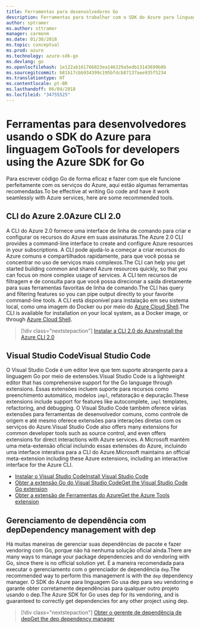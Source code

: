 ```yaml
---
title: Ferramentas para desenvolvedores Go
description: Ferramentas para trabalhar com o SDK do Azure para linguagem Go e serviços do Azure
author: sptramer
ms.author: sttramer
manager: carmonm
ms.date: 01/30/2018
ms.topic: conceptual
ms.prod: azure
ms.technology: azure-sdk-go
ms.devlang: go
ms.openlocfilehash: 1e122ab161766023ea146329a5edb13143699b8b
ms.sourcegitcommit: b81b17cbb934399c195bfdcb87137aee935f5234
ms.translationtype: HT
ms.contentlocale: pt-BR
ms.lasthandoff: 06/04/2018
ms.locfileid: "34755525"
---
```

# <a name="tools-for-developers-using-the-azure-sdk-for-go"></a><span data-ttu-id="7db8e-103">Ferramentas para desenvolvedores usando o SDK do Azure para linguagem Go</span><span class="sxs-lookup"><span data-stu-id="7db8e-103">Tools for developers using the Azure SDK for Go</span></span>

<span data-ttu-id="7db8e-104">Para escrever código Go de forma eficaz e fazer com que ele funcione perfeitamente com os serviços do Azure, aqui estão algumas ferramentas recomendadas.</span><span class="sxs-lookup"><span data-stu-id="7db8e-104">To be effective at writing Go code and have it work seamlessly with Azure services, here are some recommended tools.</span></span>

## <a name="azure-cli-20"></a><span data-ttu-id="7db8e-105">CLI do Azure 2.0</span><span class="sxs-lookup"><span data-stu-id="7db8e-105">Azure CLI 2.0</span></span>

<span data-ttu-id="7db8e-106">A CLI do Azure 2.0 fornece uma interface de linha de comando para criar e configurar os recursos do Azure em suas assinaturas.</span><span class="sxs-lookup"><span data-stu-id="7db8e-106">The Azure 2.0 CLI provides a command-line interface to create and configure Azure resources in your subscriptions.</span></span> <span data-ttu-id="7db8e-107">A CLI pode ajudá-lo a começar a criar recursos do Azure comuns e compartilhados rapidamente, para que você possa se concentrar no uso de serviços mais complexos.</span><span class="sxs-lookup"><span data-stu-id="7db8e-107">The CLI can help you get started building common and shared Azure resources quickly, so that you can focus on more complex usage of services.</span></span> <span data-ttu-id="7db8e-108">A CLI tem recursos de filtragem e de consulta para que você possa direcionar a saída diretamente para suas ferramentas favoritas de linha de comando.</span><span class="sxs-lookup"><span data-stu-id="7db8e-108">The CLI has query and filtering features so you can pipe output directly to your favorite command-line tools.</span></span> <span data-ttu-id="7db8e-109">A CLI está disponível para instalação em seu sistema local, como uma imagem do Docker ou por meio do [Azure Cloud Shell](https://docs.microsoft.com/en-us/azure/cloud-shell/overview).</span><span class="sxs-lookup"><span data-stu-id="7db8e-109">The CLI is available for installation on your local system, as a Docker image, or through [Azure Cloud Shell](https://docs.microsoft.com/en-us/azure/cloud-shell/overview).</span></span>

> [!div class="nextstepaction"]
> [<span data-ttu-id="7db8e-110">Instalar a CLI 2.0 do Azure</span><span class="sxs-lookup"><span data-stu-id="7db8e-110">Install the Azure CLI 2.0</span></span>](/cli/azure/install-azure-cli)

## <a name="visual-studio-code"></a><span data-ttu-id="7db8e-111">Visual Studio Code</span><span class="sxs-lookup"><span data-stu-id="7db8e-111">Visual Studio Code</span></span>

<span data-ttu-id="7db8e-112">O Visual Studio Code é um editor leve que tem suporte abrangente para a linguagem Go por meio de extensões.</span><span class="sxs-lookup"><span data-stu-id="7db8e-112">Visual Studio Code is a lightweight editor that has comprehensive support for the Go language through extensions.</span></span> <span data-ttu-id="7db8e-113">Essas extensões incluem suporte para recursos como preenchimento automático, modelos `impl`, refatoração e depuração.</span><span class="sxs-lookup"><span data-stu-id="7db8e-113">These extensions include support for features like autocomplete, `impl` templates, refactoring, and debugging.</span></span> <span data-ttu-id="7db8e-114">O Visual Studio Code também oferece várias extensões para ferramentas de desenvolvedor comuns, como controle de origem e até mesmo oferece extensões para interações diretas com os serviços do Azure.</span><span class="sxs-lookup"><span data-stu-id="7db8e-114">Visual Studio Code also offers many extensions for common developer tools such as source control, and even offers extensions for direct interactions with Azure services.</span></span> <span data-ttu-id="7db8e-115">A Microsoft mantém uma meta-extensão oficial incluindo essas extensões do Azure, incluindo uma interface interativa para a CLI do Azure.</span><span class="sxs-lookup"><span data-stu-id="7db8e-115">Microsoft maintains an official meta-extension including these Azure extensions, including an interactive interface for the Azure CLI.</span></span>

* [<span data-ttu-id="7db8e-116">Instalar o Visual Studio Code</span><span class="sxs-lookup"><span data-stu-id="7db8e-116">Install Visual Studio Code</span></span>](https://code.visualstudio.com/Download)
* [<span data-ttu-id="7db8e-117">Obter a extensão Go do Visual Studio Code</span><span class="sxs-lookup"><span data-stu-id="7db8e-117">Get the Visual Studio Code Go extension</span></span>](https://code.visualstudio.com/docs/languages/go)
* [<span data-ttu-id="7db8e-118">Obter a extensão de Ferramentas do Azure</span><span class="sxs-lookup"><span data-stu-id="7db8e-118">Get the Azure Tools extension</span></span>](https://marketplace.visualstudio.com/items?itemName=ms-vscode.vscode-azureextensionpack)

## <a name="dependency-management-with-dep"></a><span data-ttu-id="7db8e-119">Gerenciamento de dependência com dep</span><span class="sxs-lookup"><span data-stu-id="7db8e-119">Dependency management with dep</span></span>

<span data-ttu-id="7db8e-120">Há muitas maneiras de gerenciar suas dependências de pacote e fazer vendoring com Go, porque não há nenhuma solução oficial ainda.</span><span class="sxs-lookup"><span data-stu-id="7db8e-120">There are many ways to manage your package dependencies and do vendoring with Go, since there is no official solution yet.</span></span> <span data-ttu-id="7db8e-121">É a maneira recomendada para executar o gerenciamento com o gerenciador de dependência `dep`.</span><span class="sxs-lookup"><span data-stu-id="7db8e-121">The recommended way to perform this management is with the `dep` dependency manager.</span></span> <span data-ttu-id="7db8e-122">O SDK do Azure para linguagem Go usa dep para seu vendoring e garante obter corretamente dependências para qualquer outro projeto usando o dep.</span><span class="sxs-lookup"><span data-stu-id="7db8e-122">The Azure SDK for Go uses dep for its vendoring, and is guaranteed to correctly get dependencies for any other project using dep.</span></span>

> [!div class="nextstepaction"]
> [<span data-ttu-id="7db8e-123">Obter o gerente de dependência de dep</span><span class="sxs-lookup"><span data-stu-id="7db8e-123">Get the dep dependency manager</span></span>](https://github.com/tools/godep)